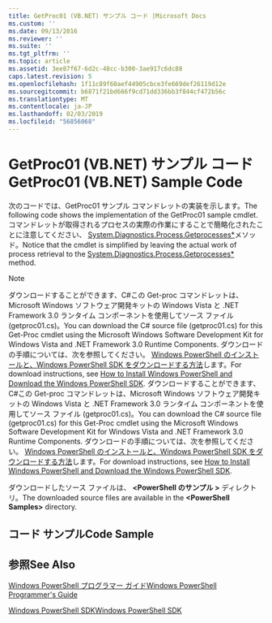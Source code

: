 ```yaml
---
title: GetProc01 (VB.NET) サンプル コード |Microsoft Docs
ms.custom: ''
ms.date: 09/13/2016
ms.reviewer: ''
ms.suite: ''
ms.tgt_pltfrm: ''
ms.topic: article
ms.assetid: 3ee87f67-6d2c-48cc-b300-3ae917c6dc88
caps.latest.revision: 5
ms.openlocfilehash: 1f11c89f60aef44905cbce3fe669def26119d12e
ms.sourcegitcommit: b6871f21bd666f9cd71dd336bb3f844cf472b56c
ms.translationtype: MT
ms.contentlocale: ja-JP
ms.lasthandoff: 02/03/2019
ms.locfileid: "56856068"
---
```

# <a name="getproc01-vbnet-sample-code"></a><span data-ttu-id="dab11-102">GetProc01 (VB.NET) サンプル コード</span><span class="sxs-lookup"><span data-stu-id="dab11-102">GetProc01 (VB.NET) Sample Code</span></span>

<span data-ttu-id="dab11-103">次のコードでは、GetProc01 サンプル コマンドレットの実装を示します。</span><span class="sxs-lookup"><span data-stu-id="dab11-103">The following code shows the implementation of the GetProc01 sample cmdlet.</span></span> <span data-ttu-id="dab11-104">コマンドレットが取得されるプロセスの実際の作業にすることで簡略化されたことに注意してください、 [System.Diagnostics.Process.Getprocesses\*](/dotnet/api/System.Diagnostics.Process.GetProcesses)メソッド。</span><span class="sxs-lookup"><span data-stu-id="dab11-104">Notice that the cmdlet is simplified by leaving the actual work of process retrieval to the [System.Diagnostics.Process.Getprocesses\*](/dotnet/api/System.Diagnostics.Process.GetProcesses) method.</span></span>

> [!NOTE]
> <span data-ttu-id="dab11-105">ダウンロードすることができます、C#この Get-proc コマンドレットは、Microsoft Windows ソフトウェア開発キットの Windows Vista と .NET Framework 3.0 ランタイム コンポーネントを使用してソース ファイル (getproc01.cs)。</span><span class="sxs-lookup"><span data-stu-id="dab11-105">You can download the C# source file (getproc01.cs) for this Get-Proc cmdlet using the Microsoft Windows Software Development Kit for Windows Vista and .NET Framework 3.0 Runtime Components.</span></span> <span data-ttu-id="dab11-106">ダウンロードの手順については、次を参照してください。 [Windows PowerShell のインストールと、Windows PowerShell SDK をダウンロードする方法](/powershell/developer/installing-the-windows-powershell-sdk)します。</span><span class="sxs-lookup"><span data-stu-id="dab11-106">For download instructions, see [How to Install Windows PowerShell and Download the Windows PowerShell SDK](/powershell/developer/installing-the-windows-powershell-sdk).</span></span>
> <span data-ttu-id="dab11-107">ダウンロードすることができます、C#この Get-proc コマンドレットは、Microsoft Windows ソフトウェア開発キットの Windows Vista と .NET Framework 3.0 ランタイム コンポーネントを使用してソース ファイル (getproc01.cs)。</span><span class="sxs-lookup"><span data-stu-id="dab11-107">You can download the C# source file (getproc01.cs) for this Get-Proc cmdlet using the Microsoft Windows Software Development Kit for Windows Vista and .NET Framework 3.0 Runtime Components.</span></span> <span data-ttu-id="dab11-108">ダウンロードの手順については、次を参照してください。 [Windows PowerShell のインストールと、Windows PowerShell SDK をダウンロードする方法](/powershell/developer/installing-the-windows-powershell-sdk)します。</span><span class="sxs-lookup"><span data-stu-id="dab11-108">For download instructions, see [How to Install Windows PowerShell and Download the Windows PowerShell SDK](/powershell/developer/installing-the-windows-powershell-sdk).</span></span>
>
> <span data-ttu-id="dab11-109">ダウンロードしたソース ファイルは、  **\<PowerShell のサンプル >** ディレクトリ。</span><span class="sxs-lookup"><span data-stu-id="dab11-109">The downloaded source files are available in the **\<PowerShell Samples>** directory.</span></span>

## <a name="code-sample"></a><span data-ttu-id="dab11-110">コード サンプル</span><span class="sxs-lookup"><span data-stu-id="dab11-110">Code Sample</span></span>

<!-- TODO!!!: review snippet reference  [!CODE [msh_samplesgetproc01#getproc01vball](msh_samplesgetproc01#getproc01vball)]  -->

## <a name="see-also"></a><span data-ttu-id="dab11-111">参照</span><span class="sxs-lookup"><span data-stu-id="dab11-111">See Also</span></span>

[<span data-ttu-id="dab11-112">Windows PowerShell プログラマー ガイド</span><span class="sxs-lookup"><span data-stu-id="dab11-112">Windows PowerShell Programmer's Guide</span></span>](./windows-powershell-programmer-s-guide.md)

[<span data-ttu-id="dab11-113">Windows PowerShell SDK</span><span class="sxs-lookup"><span data-stu-id="dab11-113">Windows PowerShell SDK</span></span>](../windows-powershell-reference.md)